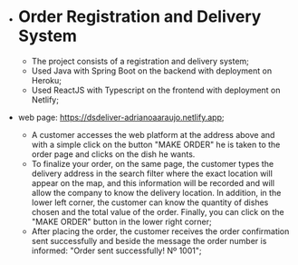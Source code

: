 - # Order Registration and Delivery System

  - The project consists of a registration and delivery system;
  - Used Java with Spring Boot on the backend with deployment on Heroku;
  - Used ReactJS with Typescript on the frontend with deployment on Netlify;

- web page:  https://dsdeliver-adrianoaaraujo.netlify.app;

  - A customer accesses the web platform at the address above and with a simple click on the button "MAKE ORDER" he is taken to the order page and clicks on the dish he wants.
  - To finalize your order, on the same page, the customer types the delivery address in the search filter where the exact location will appear on the map, and this information will be recorded and will allow the company to know the delivery location. In addition, in the lower left corner, the customer can know the quantity of dishes chosen and the total value of the order. Finally, you can click on the "MAKE ORDER" button in the lower right corner;
  - After placing the order, the customer receives the order confirmation sent successfully and beside the message the order number is informed: "Order sent successfully! Nº 1001";

